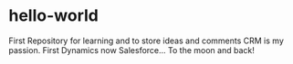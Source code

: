# hello-world
First Repository for learning and to store ideas and comments
CRM is my passion. First Dynamics now Salesforce...
To the moon and back!
